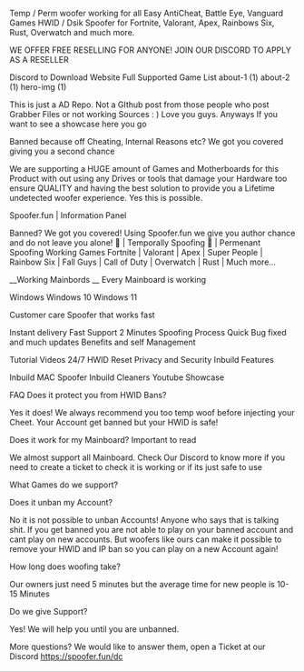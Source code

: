 Temp / Perm woofer working for all Easy AntiCheat, Battle Eye, Vanguard Games
HWID / Dsik Spoofer for Fortnite, Valorant, Apex, Rainbows Six, Rust, Overwatch and much more.

WE OFFER FREE RESELLING FOR ANYONE! JOIN OUR DISCORD TO APPLY AS A RESELLER

Discord to Download
Website
Full Supported Game List
about-1 (1) about-2 (1) hero-img (1)

This is just a AD Repo. Not a GIthub post from those people who post Grabber Files or not working Sources : ) Love you guys. Anyways If you want to see a showcase here you go

Banned because off Cheating, Internal Reasons etc? We got you covered giving you a second chance

We are supporting a HUGE amount of Games and Motherboards for this Product with out using any Drives or tools that damage your Hardware too ensure QUALITY and having the best solution to provide you a Lifetime undetected woofer experience. Yes this is possible.

Spoofer.fun | Information Panel

Banned? We got you covered! Using Spoofer.fun we give you author chance and do not leave you alone!
🔧 | Temporally Spoofing
🔧 | Permenant Spoofing
Working Games Fortnite | Valorant | Apex | Super People | Rainbow Six | Fall Guys | Call of Duty | Overwatch | Rust | Much more...

__Working Mainbords __ Every Mainboard is working

Windows Windows 10 Windows 11

Customer care Spoofer that works fast

Instant delivery
Fast Support
2 Minutes Spoofing Process
Quick Bug fixed and much updates
Benefits and self Management

Tutorial Videos
24/7 HWID Reset
Privacy and Security
Inbuild Features

Inbuild MAC Spoofer
Inbuild Cleaners
Youtube Showcase

FAQ Does it protect you from HWID Bans?

Yes it does! We always recommend you too temp woof before injecting your Cheet. Your Account get banned but your HWID is safe!

Does it work for my Mainboard? Important to read

We almost support all Mainboard. Check Our Discord to know more if you need to create a ticket to check it is working or if its just safe to use

What Games do we support?


Does it unban my Account?

No it is not possible to unban Accounts! Anyone who says that is talking shit. If you get banned you are not able to play on your banned account and cant play on new accounts. But woofers like ours can make it possible to remove your HWID and IP ban so you can play on a new Account again!

How long does woofing take?

Our owners just need 5 minutes but the average time for new people is 10-15 Minutes

Do we give Support?

Yes! We will help you until you are unbanned.

More questions? We would like to answer them, open a Ticket at our Discord https://spoofer.fun/dc
